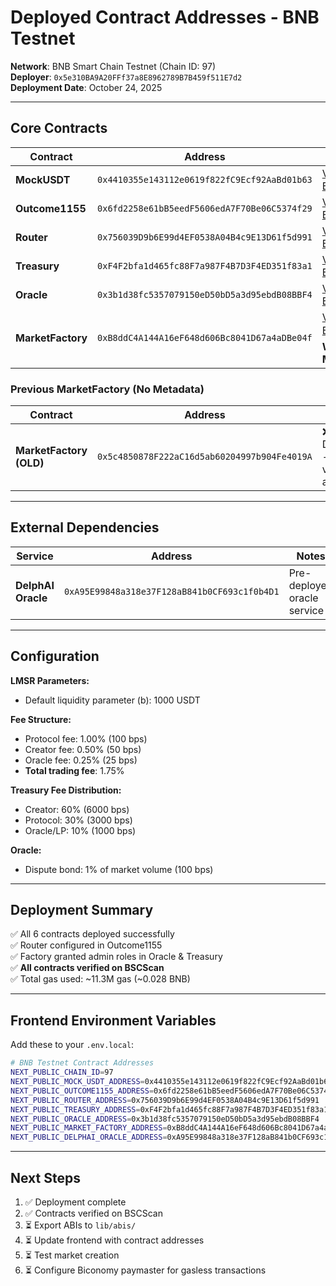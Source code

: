 # Deployed Contract Addresses - BNB Testnet

**Network**: BNB Smart Chain Testnet (Chain ID: 97)  
**Deployer**: `0x5e310BA9A20FFf37a8E8962789B7B459f511E7d2`  
**Deployment Date**: October 24, 2025

---

## Core Contracts

| Contract | Address | Explorer |
|----------|---------|----------|
| **MockUSDT** | `0x4410355e143112e0619f822fC9Ecf92AaBd01b63` | [View on BSCScan](https://testnet.bscscan.com/address/0x4410355e143112e0619f822fC9Ecf92AaBd01b63) |
| **Outcome1155** | `0x6fd2258e61bB5eedF5606edA7F70Be06C5374f29` | [View on BSCScan](https://testnet.bscscan.com/address/0x6fd2258e61bB5eedF5606edA7F70Be06C5374f29) |
| **Router** | `0x756039D9b6E99d4EF0538A04B4c9E13D61f5d991` | [View on BSCScan](https://testnet.bscscan.com/address/0x756039D9b6E99d4EF0538A04B4c9E13D61f5d991) |
| **Treasury** | `0xF4F2bfa1d465fc88F7a987F4B7D3F4ED351f83a1` | [View on BSCScan](https://testnet.bscscan.com/address/0xF4F2bfa1d465fc88F7a987F4B7D3F4ED351f83a1) |
| **Oracle** | `0x3b1d38fc5357079150eD50bD5a3d95ebdB08BBF4` | [View on BSCScan](https://testnet.bscscan.com/address/0x3b1d38fc5357079150eD50bD5a3d95ebdB08BBF4) |
| **MarketFactory** | `0xB8ddC4A144A16eF648d606Bc8041D67a4aDBe04f` | [View on BSCScan](https://testnet.bscscan.com/address/0xB8ddC4A144A16eF648d606Bc8041D67a4aDBe04f) ⚡ **WITH METADATA** |

### Previous MarketFactory (No Metadata)
| Contract | Address | Status |
|----------|---------|--------|
| **MarketFactory (OLD)** | `0x5c4850878F222aC16d5ab60204997b904Fe4019A` | ❌ Deprecated - Use new version above |

---

## External Dependencies

| Service | Address | Notes |
|---------|---------|-------|
| **DelphAI Oracle** | `0xA95E99848a318e37F128aB841b0CF693c1f0b4D1` | Pre-deployed oracle service |

---

## Configuration

**LMSR Parameters:**
- Default liquidity parameter (b): 1000 USDT

**Fee Structure:**
- Protocol fee: 1.00% (100 bps)
- Creator fee: 0.50% (50 bps)
- Oracle fee: 0.25% (25 bps)
- **Total trading fee**: 1.75%

**Treasury Fee Distribution:**
- Creator: 60% (6000 bps)
- Protocol: 30% (3000 bps)
- Oracle/LP: 10% (1000 bps)

**Oracle:**
- Dispute bond: 1% of market volume (100 bps)

---

## Deployment Summary

✅ All 6 contracts deployed successfully  
✅ Router configured in Outcome1155  
✅ Factory granted admin roles in Oracle & Treasury  
✅ **All contracts verified on BSCScan**  
✅ Total gas used: ~11.3M gas (~0.028 BNB)

---

## Frontend Environment Variables

Add these to your `.env.local`:

```bash
# BNB Testnet Contract Addresses
NEXT_PUBLIC_CHAIN_ID=97
NEXT_PUBLIC_MOCK_USDT_ADDRESS=0x4410355e143112e0619f822fC9Ecf92AaBd01b63
NEXT_PUBLIC_OUTCOME1155_ADDRESS=0x6fd2258e61bB5eedF5606edA7F70Be06C5374f29
NEXT_PUBLIC_ROUTER_ADDRESS=0x756039D9b6E99d4EF0538A04B4c9E13D61f5d991
NEXT_PUBLIC_TREASURY_ADDRESS=0xF4F2bfa1d465fc88F7a987F4B7D3F4ED351f83a1
NEXT_PUBLIC_ORACLE_ADDRESS=0x3b1d38fc5357079150eD50bD5a3d95ebdB08BBF4
NEXT_PUBLIC_MARKET_FACTORY_ADDRESS=0xB8ddC4A144A16eF648d606Bc8041D67a4aDBe04f
NEXT_PUBLIC_DELPHAI_ORACLE_ADDRESS=0xA95E99848a318e37F128aB841b0CF693c1f0b4D1
```

---

## Next Steps

1. ✅ Deployment complete
2. ✅ Contracts verified on BSCScan
3. ⏳ Export ABIs to `lib/abis/`
4. ⏳ Update frontend with contract addresses
5. ⏳ Test market creation
6. ⏳ Configure Biconomy paymaster for gasless transactions
